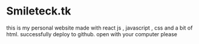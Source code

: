# Smileteck.tk 
this is my personal website made with react js , javascript , css and a bit of html. successfully deploy to github.
open with your computer please
